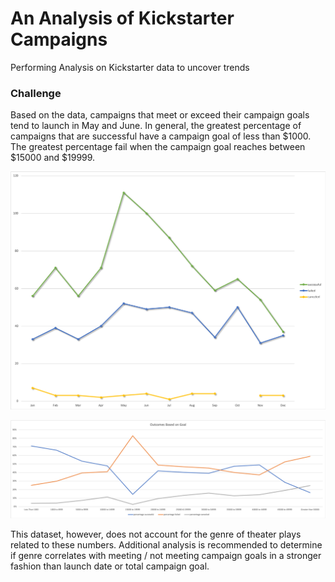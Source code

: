 # An Analysis of Kickstarter Campaigns
Performing Analysis on Kickstarter data to uncover trends

### Challenge
Based on the data, campaigns that meet or exceed their campaign goals tend to launch in May and June. In general, the greatest percentage of campaigns that are successful have a campaign goal of less than $1000. The greatest percentage fail when the campaign goal reaches between $15000 and $19999. 

![Outcomes Based On Launch Date](https://github.com/christina-wilson/kickstarter-analysis/blob/master/OutcomesBasedOnLaunchDate.png)

![Outcomes Based On Goal](https://github.com/christina-wilson/kickstarter-analysis/blob/master/OutcomesBasedOnGoal.png)

This dataset, however, does not account for the genre of theater plays related to these numbers. Additional analysis is recommended to determine if genre correlates with meeting / not meeting campaign goals in a stronger fashion than launch date or total campaign goal.
